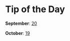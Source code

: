 Tip of the Day
==============

**September**:
[20](https://github.com/dmparrishphd/cleaneR-code-CORW/blob/main/Files/Tree/0/lists.md)

**October**:
[19](https://github.com/dmparrishphd/cleaneR-code-CORW/blob/main/Files/Tree/0/lineLength.md)
